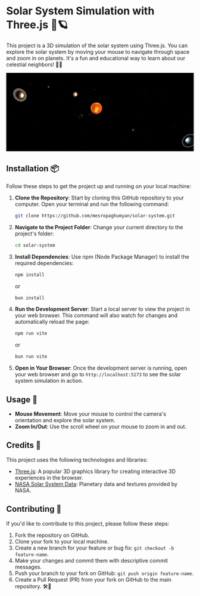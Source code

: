 # Solar System Simulation with Three.js 🌌🪐

This project is a 3D simulation of the solar system using Three.js. You can explore the solar system by moving your mouse to navigate through space and zoom in on planets. It's a fun and educational way to learn about our celestial neighbors! 🚀🌠

![Solar System](illustration.png)

## Installation 📦

Follow these steps to get the project up and running on your local machine:

1. **Clone the Repository**: Start by cloning this GitHub repository to your computer. Open your terminal and run the following command:

   ```bash
   git clone https://github.com/mesropaghumyan/solar-system.git
   ```

2. **Navigate to the Project Folder**: Change your current directory to the project's folder:

   ```bash
   cd solar-system
   ```

3. **Install Dependencies**: Use npm (Node Package Manager) to install the required dependencies:

   ```bash
   npm install
   ```

   or

   ```bash
   bun install
   ```

4. **Run the Development Server**: Start a local server to view the project in your web browser. This command will also watch for changes and automatically reload the page:

   ```bash
   npm run vite
   ```

   or

   ```bash
   bun run vite
   ```

5. **Open in Your Browser**: Once the development server is running, open your web browser and go to `http://localhost:5173` to see the solar system simulation in action. 

## Usage 🚀

- **Mouse Movement**: Move your mouse to control the camera's orientation and explore the solar system.
- **Zoom In/Out**: Use the scroll wheel on your mouse to zoom in and out.

## Credits 🙌

This project uses the following technologies and libraries:

- [Three.js](https://threejs.org/): A popular 3D graphics library for creating interactive 3D experiences in the browser.
- [NASA Solar System Data](https://solarsystem.nasa.gov/planets/overview/): Planetary data and textures provided by NASA.

## Contributing 🤝

If you'd like to contribute to this project, please follow these steps:

1. Fork the repository on GitHub.
2. Clone your fork to your local machine.
3. Create a new branch for your feature or bug fix: `git checkout -b feature-name`.
4. Make your changes and commit them with descriptive commit messages.
5. Push your branch to your fork on GitHub: `git push origin feature-name`.
6. Create a Pull Request (PR) from your fork on GitHub to the main repository. 🛠️🔧
